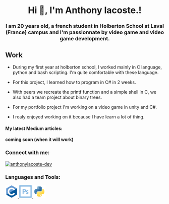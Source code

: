 <h1 align="center">Hi 👋, I'm Anthony lacoste.!</h1>  
<h3 align="center">I am 20 years old, a french student in Holberton School at Laval (France) campus and I'm passionnate by video game and video game development.</h3>  
  
  ## Work
- During my first year at holberton school, I worked mainly in C language, python and bash scripting. I'm quite comfortable with these language. 
  
- For this project, I learned how to program in C# in 2 weeks.
  
- With peers we recreate the printf function and a simple shell in C, we also had a team project about binary trees. 

- For my portfolio project I'm working on a video game in unity and C#.
  
- I realy enjoyed working on it because I have learn a lot of thing.

#### **My latest Medium articles:**

<!-- MEDIUM-STORY-LIST:START -->

<!-- MEDIUM-STORY-LIST:END -->

**coming soon (when it will work)**

### Connect with me:
<p align="left">  
<a href="https://linkedin.com/in/anthonylacoste-dev" target="blank"><img align="center" src="https://raw.githubusercontent.com/rahuldkjain/github-profile-readme-generator/master/src/images/icons/Social/linked-in-alt.svg" alt="anthonylacoste-dev" height="30" width="40" /></a>
</p>  
  
### Languages and Tools:
<p align="left"> <a href="https://www.cprogramming.com/" target="_blank" rel="noreferrer"> <img src="https://raw.githubusercontent.com/devicons/devicon/master/icons/c/c-original.svg" alt="c" width="40" height="40"/> </a> <a href="https://www.photoshop.com/en" target="_blank" rel="noreferrer"> <img src="https://raw.githubusercontent.com/devicons/devicon/master/icons/photoshop/photoshop-line.svg" alt="photoshop" width="40" height="40"/> </a> <a href="https://www.python.org" target="_blank" rel="noreferrer"> <img src="https://raw.githubusercontent.com/devicons/devicon/master/icons/python/python-original.svg" alt="python" width="40" height="40"/> </a> </p>